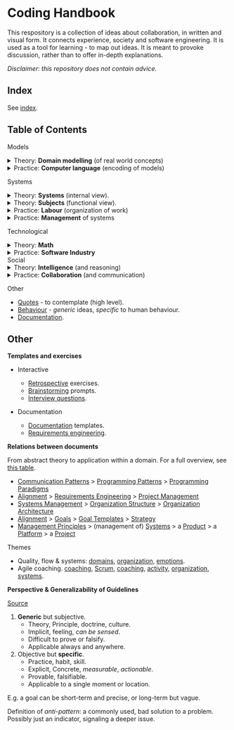 # Coding Handbook

This respository is a collection of ideas about collaboration, in written and visual form. It connects experience, society and software engineering. It is used as a tool for learning - to map out ideas. It is meant to provoke discussion, rather than to offer in-depth explanations.

*Disclaimer: this repository does not contain advice.*

## Index

See [index](index.md).

## Table of Contents

Models

<details>
<summary>Theory: <b>Domain modelling</b> (of real world concepts)</summary>
<ul style="margin: 1em;">
<li><a href="domain-modelling/domain-driven-design.md">Domain-Driven-Design</a>- examples of DDD using OOP and FP.</li>
<li><a href="domain-modelling/relations.md">Functions and Relationships</a></li>
<li><a href="domain-modelling/programming-patterns.md">Programming Patterns</a> - common programming, application and system architecture patterns.</li>
</ul>o
</details>
<details>
<summary>Practice: <b>Computer language</b> (encoding of models)</summary>
<ul style="margin: 1em;">
<li><a href="computer-languages/style-guide.md">Style Guide</a> - a prescriptive guide for programming (low level)</li>
<li><a href="computer-languages/language-spec.md">Language Specification</a> - this can be implemented as a library or a new language.</li>
<li><a href="computer-languages/programming-patterns-functional.md">Functional Programming Patterns</a></li>
<li><a href="computer-languages/programming-paradigms.md">Programming Paradigms</a> - a comparison of OOP and FP.</li>
</ul>
</details>

Systems

<details>
<summary>Theory: <b>Systems</b> (internal view).</summary>
<ul style="margin: 1em;">
<li><a href="systems/system.md">Systems</a> and organization</li>
<ul style="margin: 0;">
  <li><a href="systems/structure.md">Structure</a> and topology</li>
  <li><a href="systems/relations.md">Relations</a></li>
  <li><a href="systems/scale.md">Scale</a></li>
  <li><a href="systems/platform">Platforms</a></li>
</ul>
<li><a href="systems/systems-management.md">Systems</a> Management</li>
<li><a href="systems/communication-patterns.md">Communication Patterns</a> for humans and computers</li>
</ul>
</details>
<details>
<summary>Theory: <b>Subjects</b> (functional view).</summary>
<ul style="margin: 1em;">
<li><a href="subjects/identity.md">Identity</a></li>
<li><a href="subjects/change.md">Behaviour</a></li>
<li><a href="subjects/activity.md">Activity</a></li>
<li><a href="labour/goals.md">Goals</a></li>
</ul>
</details>
<details>
<summary>Practice: <b>Labour</b> (organization of work)</summary>
<ul style="margin: 1em;">
<li><a href="labour/labour.md">Labour</a></li>
<li><a href="labour/terminology.md">Terminology</a></li>
 <ul style="margin: 0;">
   <li><a href="labour/products-projects-initiatives.md">Products, projects, initiatives</a></li>
    <li><a href="labour/lifecycle.md">Product Lifecycle</a></li>
  </ul>
<li><a href="labour/realization.md">Realization</a></li>
<ul style="margin: 0;">
 <li><a href="labour/discovery.md">Discovery</a></li>
  <ul style="margin: 0;">
    <li><a href="labour/goals.md">Goals</a></li>
    <li><a href="labour/planning.md">Planning</a></li>
    <li><a href="labour/bets.md">Bets</a></li>
  </ul>
 <li><a>Delivery</a></li>
  <ul style="margin: 0;">
    <li><a href="labour/increments.md">Increments</a></li>
    <li><a href="labour/initiatives.md">Initiatives</a></li>
    <li><a href="labour/project-requirements.md">Project Requirements</a></li>
  </ul>
</ul>
</ul>
</details>
<details>
<summary>Practice: <b>Management</b> of systems</summary>
<ul style="margin: 1em;">
  <li><a href="alignment/alignment.md">Alignment</a></li>
  <li><a href="labour/goals.md">Goals</a></li>
  <li><a href="management/management-principles.md">Principles</a></li>
<ul style="margin: 0;">
  <li><a href="management/product-management.md">Product Management</a></li>
  <li><a href="management/project-management.md">Project Management</a></li>
  <li><a href="management/change-management.md">Change Management</a></li>
  <li><a href="management/risk-management.md">Risk Management</a></li>
</ul>
<li><a href="management/goal-templates.md">Goals setting</a></li>
</ul>
</details>

Technological

<details>
<summary>Theory: <b>Math</b></summary>
<ul style="margin: 1em;">
<li>Mathematical <a href="math/models.md">Models</a>.</li>
<li><a href="math/forces.md">Forces</a>.</li>
<li><a href="math/waves.md">Waves</a> (periodic processes).</li>
<li><a href="math/signal-processing.md">Signal Processing</a> (sinoids).</li>
</ul>
</details>
<details>
<summary>Practice: <b>Software Industry</b></summary>
<ul style="margin: 1em;">
<li><a href="software-industry/security.md">Security</a>.</li>
<li>Software <a href="software-industry/software-engineering.md">Engineering</a>.</li>
<li>Software <a href="software-industry/software-domains.md">Domains</a>.</li>
<li>Software <a href="software-industry/software-development-cycle.md">Development Cycle</a>.</li>
</ul>
</details>
Social

<details>
<summary>Theory: <b>Intelligence</b> (and reasoning)</summary>
<ul style="margin: 1em;">
<li><a href="intelligence/knowledge.md">Knowledge</a> (and truth).</li>
<li><a href="intelligence/creativity.md">Creativity</a> (exercises for brainstorming).</li>
<li><a href="intelligence/learning.md">Learning</a> (change and improvement).</li>
<li><a href="intelligence/modelling.md">Models</a> and modelling principles.</li>
</ul>
</details>
<details>
<summary>Practice: <b>Collaboration</b> (and communication)</summary>
<ul style="margin: 1em;">
<li>Communication</li>
<ul style="margin: 0;">
  <li><a href="communication/principles.md">Communication principles</a> (human communication).</li>
  <li><a href="collaboration/messaging.md">Messaging</a> (verbally or non-verbally).</li>
  <li><a href="collaboration/interview-questions.md">Interview Questions</a> (discovery).</li>
  <li><a href="teams/retrospectives.md">Retrospective</a> exercises for reflection for groups.</li>
</ul>
<li>Creating value</li>
<ul style="margin: 0;">
  <li><a href="labour/labour.md">Labour</a> (work and management of work).</li>
  <li><a href="systems/system.md">Organization</a> (identity)</li>
  <li><a href="systems/teams.md">Teams</a> (structure and effectiveness)</li>
</ul>
</ul>
</details>

Other

- [Quotes](quotes.md) - to contemplate (high level).
- [Behaviour](behaviour.md) - *generic* ideas, *specific* to human behaviour.
- [Documentation](documentation.md).

## Other

**Templates and exercises**

- Interactive
  - [Retrospective](teams/retrospectives.md) exercises.
  - [Brainstorming](intelligence/creativity.md#Prompts) prompts.
  - [Interview questions](collaboration/interview-questions.md).

- Documentation
  - [Documentation](documentation.md#Templates) templates.
  - [Requirements engineering](organization/requirements.md).

**Relations between documents**

From abstract theory to application within a domain. For a full overview, see [this table](software-industry/software-domains-table.md).

- [Communication Patterns](systems/communication-patterns.md) > [Programming Patterns](domain-modelling/programming-patterns.md) > [Programming Paradigms](computer-languages/programming-paradigms.md)
- [Alignment](alignment/alignment.md)  > [Requirements Engineering](organization/requirements.md) > [Project Management](management/project-management.md)
- [Systems Management](systems/systems-management.md) > [Organization Structure](systems/structure.md) > [Organization Architecture](organization-architecture.md)
- [Alignment](alignment/alignment.md) > [Goals](labour/goals.md) > [Goal Templates](management/goal-templates.md) > [Strategy](management/alignment-strategy.md)
- [Management Principles](management/management-principles.md) > (management of)  [Systems](systems/systems-management.md) > a [Product](management/product-management.md) > a [Platform](organization/platform) > a [Project](management/project-management.md)

Themes

- Quality, flow & systems: [domains](reality/structure.md), [organization](systems/system.md), [emotions](psychology/emotions.md).
- Agile coaching. [coaching](communication/coaching.md), [Scrum](collaboration/scrum-guide), [coaching](communication/coaching.md), [activity](subject/activity.md), [organization](systems/system.md), [systems](systems/systems-management.md).

**Perspective & Generalizability of Guidelines**

[Source](https://twitter.com/johncutlefish/status/1406534814673477633)

1. **Generic** but subjective.
    - Theory, Principle, doctrine, culture.
    - Implicit, feeling, *can be sensed*.
    - Difficult to prove or falsify.
    - Applicable always and anywhere.
2. Objective but **specific**.
    - Practice, habit, skill.
    - Explicit, Concrete, *measurable*, *actionable*.
    - Provable, falsifiable.
    - Applicable to a single moment or location.

E.g. a goal can be short-term and precise, or long-term but vague.

Definition of *anti-pattern*: a commonly used, bad solution to a problem. Possibly just an indicator, signaling a deeper issue.

